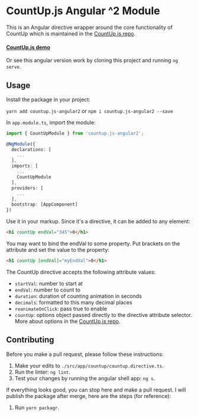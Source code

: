 # CountUp.js Angular ^2 Module

This is an Angular directive wrapper around the core functionality of CountUp which is maintained in the [CountUp.js repo](https://github.com/inorganik/countUp.js).

#### [CountUp.js demo](http://inorganik.github.io/countUp.js)
Or see this angular version work by cloning this project and running `ng serve`.

## Usage

Install the package in your project:

`yarn add countup.js-angular2` or `npm i countup.js-angular2 --save`

In `app.module.ts`, import the module:
```ts
import { CountUpModule } from 'countup.js-angular2';

@NgModule({
  declarations: [
    ...
  ],
  imports: [
    ...
    CountUpModule
  ],
  providers: [
    ...
  ],
  bootstrap: [AppComponent]
})
```

Use it in your markup. Since it's a directive, it can be added to any element:
```html
<h1 countUp endVal="345">0</h1>
```

You may want to bind the endVal to some property. Put brackets on the attribute and set the value to the property:
```html
<h1 countUp [endVal]="myEndVal">0</h1>
```
The CountUp directive accepts the following attribute values:
- `startVal`: number to start at
- `endVal`: number to count to
- `duration`: duration of counting animation in seconds
- `decimals`: formatted to this many decimal places
- `reanimateOnClick`: pass true to enable
- `countUp`: options object passed directly to the directive attribute selector. More about options in the [CountUp.js repo](https://github.com/inorganik/countUp.js).

## Contributing <a name="contributing"></a>

Before you make a pull request, please follow these instructions:

1. Make your edits to `./src/app/countup/countup.directive.ts`.
1. Run the linter: `ng lint`.
1. Test your changes by running the angular shell app: `ng s`.

If everything looks good, you can stop here and make a pull request. 
I will publish the package after merge, here are the steps (for reference):

1. Run `yarn packagr`.

